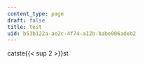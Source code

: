 ```yaml
---
content_type: page
draft: false
title: test
uid: b53b122a-ae2c-4f74-a12b-babe006adeb2
---
```

catste{{\< sup 2 >}}st